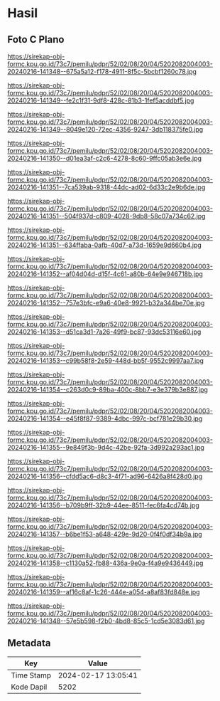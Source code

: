 # Hasil

## Foto C Plano

https://sirekap-obj-formc.kpu.go.id/73c7/pemilu/pdpr/52/02/08/20/04/5202082004003-20240216-141348--675a5a12-f178-4911-8f5c-5bcbf1260c78.jpg

https://sirekap-obj-formc.kpu.go.id/73c7/pemilu/pdpr/52/02/08/20/04/5202082004003-20240216-141349--fe2c1f31-9df8-428c-81b3-1fef5acddbf5.jpg

https://sirekap-obj-formc.kpu.go.id/73c7/pemilu/pdpr/52/02/08/20/04/5202082004003-20240216-141349--8049e120-72ec-4356-9247-3db118375fe0.jpg

https://sirekap-obj-formc.kpu.go.id/73c7/pemilu/pdpr/52/02/08/20/04/5202082004003-20240216-141350--d01ea3af-c2c6-4278-8c60-9ffc05ab3e6e.jpg

https://sirekap-obj-formc.kpu.go.id/73c7/pemilu/pdpr/52/02/08/20/04/5202082004003-20240216-141351--7ca539ab-9318-44dc-ad02-6d33c2e9b6de.jpg

https://sirekap-obj-formc.kpu.go.id/73c7/pemilu/pdpr/52/02/08/20/04/5202082004003-20240216-141351--504f937d-c809-4028-9db8-58c07a734c62.jpg

https://sirekap-obj-formc.kpu.go.id/73c7/pemilu/pdpr/52/02/08/20/04/5202082004003-20240216-141351--634ffaba-0afb-40d7-a73d-1659e9d660b4.jpg

https://sirekap-obj-formc.kpu.go.id/73c7/pemilu/pdpr/52/02/08/20/04/5202082004003-20240216-141352--af04d04d-d15f-4c61-a80b-64e9e946718b.jpg

https://sirekap-obj-formc.kpu.go.id/73c7/pemilu/pdpr/52/02/08/20/04/5202082004003-20240216-141352--757e3bfc-e9a6-40e8-9921-b32a344be70e.jpg

https://sirekap-obj-formc.kpu.go.id/73c7/pemilu/pdpr/52/02/08/20/04/5202082004003-20240216-141353--d51ca3d1-7a26-49f9-bc87-93dc53116e60.jpg

https://sirekap-obj-formc.kpu.go.id/73c7/pemilu/pdpr/52/02/08/20/04/5202082004003-20240216-141353--c99b58f8-2e59-448d-bb5f-9552c9997aa7.jpg

https://sirekap-obj-formc.kpu.go.id/73c7/pemilu/pdpr/52/02/08/20/04/5202082004003-20240216-141354--c263d0c9-89ba-400c-8bb7-e3e379b3e887.jpg

https://sirekap-obj-formc.kpu.go.id/73c7/pemilu/pdpr/52/02/08/20/04/5202082004003-20240216-141354--e45f8f87-9389-4dbc-997c-bcf781e29b30.jpg

https://sirekap-obj-formc.kpu.go.id/73c7/pemilu/pdpr/52/02/08/20/04/5202082004003-20240216-141355--9e849f3b-9d4c-42be-92fa-3d992a293ac1.jpg

https://sirekap-obj-formc.kpu.go.id/73c7/pemilu/pdpr/52/02/08/20/04/5202082004003-20240216-141356--cfdd5ac6-d8c3-4f71-ad96-6426a8f428d0.jpg

https://sirekap-obj-formc.kpu.go.id/73c7/pemilu/pdpr/52/02/08/20/04/5202082004003-20240216-141356--b709b9ff-32b9-44ee-8511-fec6fa4cd74b.jpg

https://sirekap-obj-formc.kpu.go.id/73c7/pemilu/pdpr/52/02/08/20/04/5202082004003-20240216-141357--b6be1f53-a648-429e-9d20-0f4f0df34b9a.jpg

https://sirekap-obj-formc.kpu.go.id/73c7/pemilu/pdpr/52/02/08/20/04/5202082004003-20240216-141358--c1130a52-fb88-436a-9e0a-f4a9e9436449.jpg

https://sirekap-obj-formc.kpu.go.id/73c7/pemilu/pdpr/52/02/08/20/04/5202082004003-20240216-141359--af16c8af-1c26-444e-a054-a8af83fd848e.jpg

https://sirekap-obj-formc.kpu.go.id/73c7/pemilu/pdpr/52/02/08/20/04/5202082004003-20240216-141348--57e5b598-f2b0-4bd8-85c5-1cd5e3083d61.jpg


## Metadata

| Key        | Value               |
| ---------- | ------------------- |
| Time Stamp | 2024-02-17 13:05:41 |
| Kode Dapil | 5202                |



